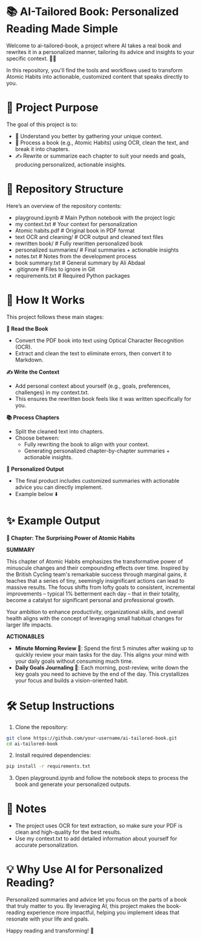 # 📚 AI-Tailored Book: Personalized Reading Made Simple
Welcome to ai-tailored-book, a project where AI takes a real book and rewrites it in a personalized manner, tailoring its advice and insights to your specific context. 📖✨

In this repository, you'll find the tools and workflows used to transform Atomic Habits into actionable, customized content that speaks directly to you.
# 🎯 Project Purpose
The goal of this project is to:
- 🧠 Understand you better by gathering your unique context.
- 📑 Process a book (e.g., Atomic Habits) using OCR, clean the text, and break it into chapters.
- ✍️ Rewrite or summarize each chapter to suit your needs and goals, producing personalized, actionable insights.
# 📂 Repository Structure
Here’s an overview of the repository contents:
- playground.ipynb          # Main Python notebook with the project logic
- my context.txt            # Your context for personalization
- Atomic habits.pdf         # Original book in PDF format
- text OCR and cleaning/    # OCR output and cleaned text files
- rewritten book/           # Fully rewritten personalized book
- personalized summaries/   # Final summaries + actionable insights
- notes.txt                 # Notes from the development process
- book summary.txt          # General summary by Ali Abdaal
- .gitignore                # Files to ignore in Git
- requirements.txt          # Required Python packages
# 🚀 How It Works
This project follows these main stages:

**📖 Read the Book**
- Convert the PDF book into text using Optical Character Recognition (OCR).
- Extract and clean the text to eliminate errors, then convert it to Markdown.

**✍️ Write the Context**
- Add personal context about yourself (e.g., goals, preferences, challenges) in my context.txt.
- This ensures the rewritten book feels like it was written specifically for you.

**📚 Process Chapters**
- Split the cleaned text into chapters.
- Choose between:
    - Fully rewriting the book to align with your context.
    - Generating personalized chapter-by-chapter summaries + actionable insights.

**🎯 Personalized Output**
- The final product includes customized summaries with actionable advice you can directly implement.
- Example below ⬇️

# ✨ Example Output
**📖 Chapter: The Surprising Power of Atomic Habits**

**SUMMARY**

This chapter of Atomic Habits emphasizes the transformative power of minuscule changes and their compounding effects over time. Inspired by the British Cycling team's remarkable success through marginal gains, it teaches that a series of tiny, seemingly insignificant actions can lead to massive results. The focus shifts from lofty goals to consistent, incremental improvements – typical 1% betterment each day – that in their totality, become a catalyst for significant personal and professional growth.

Your ambition to enhance productivity, organizational skills, and overall health aligns with the concept of leveraging small habitual changes for larger life impacts.

**ACTIONABLES**
- **Minute Morning Review 🌄**: Spend the first 5 minutes after waking up to quickly review your main tasks for the day. This aligns your mind with your daily goals without consuming much time.
- **Daily Goals Journaling 📔**: Each morning, post-review, write down the key goals you need to achieve by the end of the day. This crystallizes your focus and builds a vision-oriented habit.
# 🛠️ Setup Instructions
1. Clone the repository:
```bash
git clone https://github.com/your-username/ai-tailored-book.git
cd ai-tailored-book
```
2. Install required dependencies:
```bash
pip install -r requirements.txt
```
3. Open playground.ipynb and follow the notebook steps to process the book and generate your personalized outputs.

# 📌 Notes
- The project uses OCR for text extraction, so make sure your PDF is clean and high-quality for the best results.
- Use my context.txt to add detailed information about yourself for accurate personalization.
# 💡 Why Use AI for Personalized Reading?
Personalized summaries and advice let you focus on the parts of a book that truly matter to you.
By leveraging AI, this project makes the book-reading experience more impactful, helping you implement ideas that resonate with your life and goals.

Happy reading and transforming! 🚀